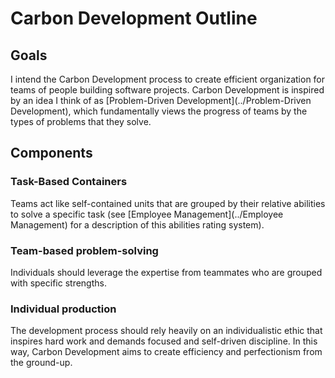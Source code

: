 # Carbon Development Outline
## Goals
I intend the Carbon Development process to create efficient organization for teams of people building software projects. Carbon Development is inspired by an idea I think of as [Problem-Driven Development](../Problem-Driven Development), which fundamentally views the progress of teams by the types of problems that they solve.

## Components

### Task-Based Containers
Teams act like self-contained units that are grouped by their relative abilities to solve a specific task (see [Employee Management](../Employee Management) for a description of this abilities rating system).

### Team-based problem-solving
Individuals should leverage the expertise from teammates who are grouped with specific strengths.

### Individual production
The development process should rely heavily on an individualistic ethic that inspires hard work and demands focused and self-driven discipline. In this way, Carbon Development aims to create efficiency and perfectionism from the ground-up.